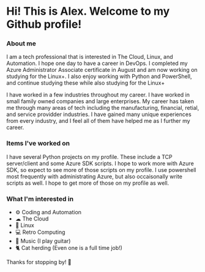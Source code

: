 # Hi! This is Alex. Welcome to my Github profile!

### About me

I am a tech professional that is interested in The Cloud, Linux, and Automation. I hope one day to have a career in DevOps.
I completed my Azure Administrator Associate certificate in August and am now working on studying for the Linux+.
I also enjoy working with Python and PowerShell, and continue studying these while also studying for the Linux+

I have worked in a few industries throughout my career. I have worked in small family owned companies and large enterprises.
My career has taken me through many areas of tech including the manufacturing, financial, retial, and service providder industries. 
I have gained many unique experiences from every industry, and I feel all of them have helped me as I further my career.

### Items I've worked on

I have several Python projects on my profile. These include a TCP server/client and some Azure SDK scripts.
I hope to work more with Azure SDK, so expect to see more of those scripts on my profile.
I use powershell most frequently with administrating Azure, but also occaisonally write scripts as well.
I hope to get more of those on my profile as well.

### What I'm interested in
* ⚙ Coding and Automation
* ☁ The Cloud
* 🐧 Linux
* 💻 Retro Computing
* 🎸 Music (I play guitar)
* 🐈 Cat herding (Even one is a full time job!)

Thanks for stopping by! 👋
